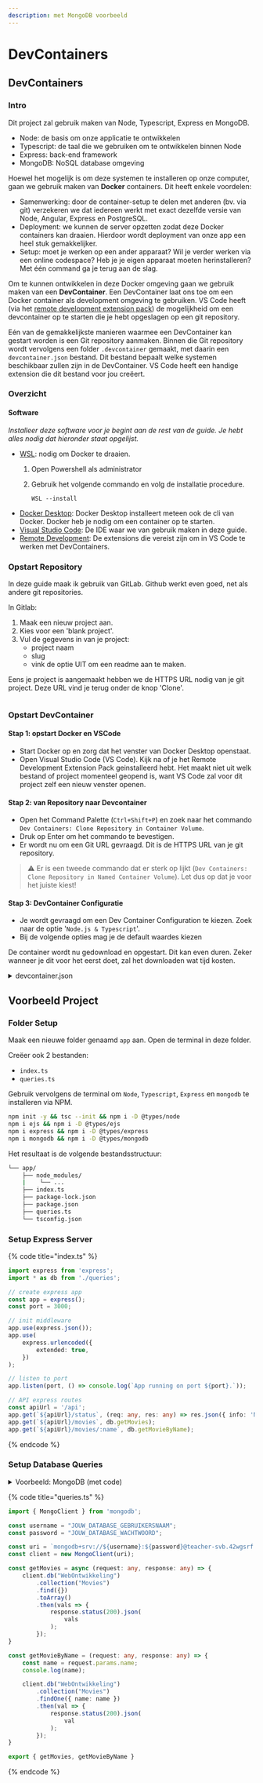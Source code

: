 ```yaml
---
description: met MongoDB voorbeeld
---
```


# DevContainers

## DevContainers

### Intro

Dit project zal gebruik maken van Node, Typescript, Express en MongoDB.

* Node: de basis om onze applicatie te ontwikkelen
* Typescript: de taal die we gebruiken om te ontwikkelen binnen Node
* Express: back-end framework
* MongoDB: NoSQL database omgeving

Hoewel het mogelijk is om deze systemen te installeren op onze computer, gaan we gebruik maken van **Docker** containers. Dit heeft enkele voordelen:

* Samenwerking: door de container-setup te delen met anderen (bv. via git) verzekeren we dat iedereen werkt met exact dezelfde versie van Node, Angular, Express en PostgreSQL.
* Deployment: we kunnen de server opzetten zodat deze Docker containers kan draaien. Hierdoor wordt deployment van onze app een heel stuk gemakkelijker.
* Setup: moet je werken op een ander apparaat? Wil je verder werken via een online codespace? Heb je je eigen apparaat moeten herinstalleren? Met één command ga je terug aan de slag.

Om te kunnen ontwikkelen in deze Docker omgeving gaan we gebruik maken van een **DevContainer**. Een DevContainer laat ons toe om een Docker container als development omgeving te gebruiken. VS Code heeft (via het [remote development extension pack](https://marketplace.visualstudio.com/items?itemName=ms-vscode-remote.vscode-remote-extensionpack)) de mogelijkheid om een devcontainer op te starten die je hebt opgeslagen op een git repository.

Eén van de gemakkelijkste manieren waarmee een DevContainer kan gestart worden is een Git repository aanmaken. Binnen die Git repository wordt vervolgens een folder `.devcontainer` gemaakt, met daarin een `devcontainer.json` bestand. Dit bestand bepaalt welke systemen beschikbaar zullen zijn in de DevContainer. VS Code heeft een handige extension die dit bestand voor jou creëert.

### Overzicht

#### Software

_Installeer deze software voor je begint aan de rest van de guide. Je hebt alles nodig dat hieronder staat opgelijst._

* [WSL](https://learn.microsoft.com/en-us/windows/wsl/install): nodig om Docker te draaien.
  1. Open Powershell als administrator
  2.  Gebruik het volgende commando en volg de installatie procedure.

      ```
      WSL --install
      ```
* [Docker Desktop](https://www.docker.com/products/docker-desktop/): Docker Desktop installeert meteen ook de cli van Docker. Docker heb je nodig om een container op te starten.
* [Visual Studio Code](https://code.visualstudio.com/): De IDE waar we van gebruik maken in deze guide.
* [Remote Development](https://marketplace.visualstudio.com/items?itemName=ms-vscode-remote.vscode-remote-extensionpack): De extensions die vereist zijn om in VS Code te werken met DevContainers.

### Opstart Repository

In deze guide maak ik gebruik van GitLab. Github werkt even goed, net als andere git repositories.

In Gitlab:

1. Maak een nieuw project aan.
2. Kies voor een 'blank project'.
3. Vul de gegevens in van je project:
   * project naam
   * slug
   * vink de optie UIT om een readme aan te maken.

Eens je project is aangemaakt hebben we de HTTPS URL nodig van je git project. Deze URL vind je terug onder de knop 'Clone'.

<img src="../../.gitbook/assets/image (1).png" alt="" data-size="original">

### Opstart DevContainer

#### Stap 1: opstart Docker en VSCode

* Start Docker op en zorg dat het venster van Docker Desktop openstaat.
* Open Visual Studio Code (VS Code). Kijk na of je het Remote Development Extension Pack geinstalleerd hebt. Het maakt niet uit welk bestand of project momenteel geopend is, want VS Code zal voor dit project zelf een nieuw venster openen.

#### Stap 2: van Repository naar Devcontainer

* Open het Command Palette (`Ctrl+Shift+P`) en zoek naar het commando\
  `Dev Containers: Clone Repository in Container Volume`.
* Druk op Enter om het commando te bevestigen.
* Er wordt nu om een Git URL gevraagd. Dit is de HTTPS URL van je git repository.

> ⚠️ Er is een tweede commando dat er sterk op lijkt (`Dev Containers: Clone Repository in Named Container Volume`). Let dus op dat je voor het juiste kiest!

#### Stap 3: DevContainer Configuratie

* Je wordt gevraagd om een Dev Container Configuration te kiezen. Zoek naar de optie '`Node.js & Typescript`'.
* Bij de volgende opties mag je de default waardes kiezen

De container wordt nu gedownload en opgestart. Dit kan even duren. Zeker wanneer je dit voor het eerst doet, zal het downloaden wat tijd kosten.

<details>

<summary>devcontainer.json</summary>

Dit is het devcontainer.json bestand dat gemaakt werd.

{% code title="devcontainer.json" %}
```json
// For format details, see https://aka.ms/devcontainer.json. For config options, see the
// README at: https://github.com/devcontainers/templates/tree/main/src/typescript-node
{
	"name": "Node.js & TypeScript",
	// Or use a Dockerfile or Docker Compose file. More info: https://containers.dev/guide/dockerfile
	"image": "mcr.microsoft.com/devcontainers/typescript-node:0-18"

	// Features to add to the dev container. More info: https://containers.dev/features.
	// "features": {},

	// Use 'forwardPorts' to make a list of ports inside the container available locally.
	// "forwardPorts": [],

	// Use 'postCreateCommand' to run commands after the container is created.
	// "postCreateCommand": "yarn install",

	// Configure tool-specific properties.
	// "customizations": {},

	// Uncomment to connect as root instead. More info: https://aka.ms/dev-containers-non-root.
	// "remoteUser": "root"
}

```
{% endcode %}

</details>

## Voorbeeld Project

### Folder Setup

Maak een nieuwe folder genaamd `app` aan. Open de terminal in deze folder.

Creëer ook 2 bestanden:

* `index.ts`
* `queries.ts`

Gebruik vervolgens de terminal om `Node`, `Typescript`, `Express` en `mongodb` te installeren via NPM.

```bash
npm init -y && tsc --init && npm i -D @types/node
npm i ejs && npm i -D @types/ejs
npm i express && npm i -D @types/express
npm i mongodb && npm i -D @types/mongodb
```

Het resultaat is de volgende bestandsstructuur:

```bash
└── app/
    ├── node_modules/
    |    └── ...
    ├── index.ts
    ├── package-lock.json
    ├── package.json
    ├── queries.ts
    └── tsconfig.json
```

### Setup Express Server

{% code title="index.ts" %}
```typescript
import express from 'express';
import * as db from './queries';

// create express app
const app = express();
const port = 3000;

// init middleware
app.use(express.json());
app.use(
    express.urlencoded({
        extended: true,
    })
);

// listen to port
app.listen(port, () => console.log(`App running on port ${port}.`));

// API express routes
const apiUrl = '/api';
app.get(`${apiUrl}/status`, (req: any, res: any) => res.json({ info: 'Node.js, Express, and MongoDb API' }));
app.get(`${apiUrl}/movies`, db.getMovies);
app.get(`${apiUrl}/movies/:name`, db.getMovieByName);
```
{% endcode %}

### Setup Database Queries

<details>

<summary>Voorbeeld: MongoDB (met code)</summary>

### MongoClient class importeren

De mongodb NPM package bevat een klasse MongoClient die gebruikt wordt om een connectie te maken met een Mongo database. Met dit import statement wordt die klasse uit de module geïmporteerd.

```typescript
import { MongoClient } from 'mongodb';
```

### MongoClient initialiseren

Een MongoClient object heeft een specifieke URI nodig. Die URI kan je terugvinden in je MongoDB pagina.

`connect > Drivers > connection string`

<img src="../../.gitbook/assets/mongo-db-uri.gif" alt="" data-size="original">

Vervang \<username> en \<password> door jouw username en password. In het voorbeeld hieronder werd een string template gebruikt om de username en password op te slaan in aparte variabelen.

```typescript
const username = "JOUW_DATABASE_GEBRUIKERSNAAM";
const password = "JOUW_DATABASE_WACHTWOORD";

const uri = `mongodb+srv://${username}:${password}@teacher-svb.42wgsrf.mongodb.net/?retryWrites=true&w=majority`;
const client = new MongoClient(uri);
```

### Movies Query

MongoDB voorziet een asynchrone API om de database te gebruiken.&#x20;

1. Een MongoClient object wordt gebruikt om een database object op te vragen.\
   `db("DATABASE NAAM")`
2. Een database object wordt gebruikt om een collection op te vragen.\
   .collection("COLLECTION NAAM")
3. Een collection object wordt gebruikt om een query uit te voeren. MongoDB voorziet verschillende queries (_operaties_) die je kan uitvoeren op een collection. De meeste van deze operaties bestaan uit 2 versies (een enkelvoudige en meervoudige versie).
   * [find](https://www.mongodb.com/docs/drivers/node/current/usage-examples/findOne/): `findOne()`, `find()`
   * [insert](https://www.mongodb.com/docs/drivers/node/current/usage-examples/insertOne/): `insertOne()`, `insertMany()`
   * [update\&replace](https://www.mongodb.com/docs/drivers/node/current/usage-examples/updateOne/): `updateOne()`, `updateMany()`, `replaceOne()`
   * [delete](https://www.mongodb.com/docs/drivers/node/current/usage-examples/deleteOne/): `deleteOne(),` `deleteMany()`

Een operatie verwacht 2 parameters:

* **query**: een object waarin wordt gedefinieerd aan welke voorwaarden de gevonden objecten moeten voldoen
* **options**: een object waarin wordt gedefinieerd hoe de operatie uitgevoerd moet worden

In het voorbeeld hieronder wordt een `find()` operatie uitgevoerd met een **leeg query object**. Omdat het query object geen voorwaarden definieert, zal daarom elke record in de database hieraan voldoen.\
**Met andere woorden, deze** `find({})` **operatie geeft alle gegevens in de collection terug.**

```typescript
const getMovies = async (request: any, response: any) => {
    client.db("WebOntwikkeling")
        .collection("Movies")
        .find({})
        .toArray()
        .then(vals => {
            response.status(200).json(
                vals
            );
        });
}
```

### MovieByName Query

In het voorbeeld hieronder wordt een `findOne()` operatie uitgevoerd met een **query object dat definieert dat de** `name` **property overeen moet komen met de** `name`**-request -parameter**. \
**Met andere woorden, deze** `findOne({name:name})` **operatie geeft maximaal één record uit de collection terug** (als er één gevonden wordt met de juiste naam)**.**

```typescript
const getMovieByName = (request: any, response: any) => {
    const name = request.params.name;
    console.log(name);

    client.db("WebOntwikkeling")
        .collection("Movies")
        .findOne({ name: name })
        .then(val => {
            response.status(200).json(
                val
            );
        });
}
```

### Querie functies exporteren

```typescript
export { getMovies, getMovieByName }
```

</details>

{% code title="queries.ts" %}
```typescript
import { MongoClient } from 'mongodb';

const username = "JOUW_DATABASE_GEBRUIKERSNAAM";
const password = "JOUW_DATABASE_WACHTWOORD";

const uri = `mongodb+srv://${username}:${password}@teacher-svb.42wgsrf.mongodb.net/?retryWrites=true&w=majority`;
const client = new MongoClient(uri);

const getMovies = async (request: any, response: any) => {
    client.db("WebOntwikkeling")
        .collection("Movies")
        .find({})
        .toArray()
        .then(vals => {
            response.status(200).json(
                vals
            );
        });
}

const getMovieByName = (request: any, response: any) => {
    const name = request.params.name;
    console.log(name);

    client.db("WebOntwikkeling")
        .collection("Movies")
        .findOne({ name: name })
        .then(val => {
            response.status(200).json(
                val
            );
        });
}

export { getMovies, getMovieByName }
```
{% endcode %}
